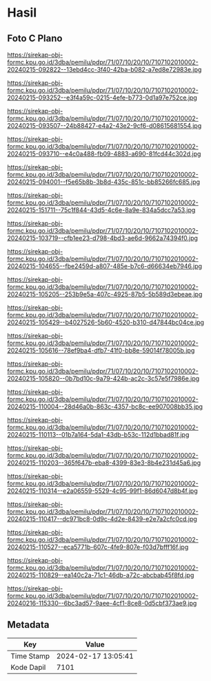 # Hasil

## Foto C Plano

https://sirekap-obj-formc.kpu.go.id/3dba/pemilu/pdpr/71/07/10/20/10/7107102010002-20240215-092822--13ebd4cc-3f40-42ba-b082-a7ed8e72983e.jpg

https://sirekap-obj-formc.kpu.go.id/3dba/pemilu/pdpr/71/07/10/20/10/7107102010002-20240215-093252--e3f4a59c-0215-4efe-b773-0d1a97e752ce.jpg

https://sirekap-obj-formc.kpu.go.id/3dba/pemilu/pdpr/71/07/10/20/10/7107102010002-20240215-093507--24b88427-e4a2-43e2-9cf6-d08615681554.jpg

https://sirekap-obj-formc.kpu.go.id/3dba/pemilu/pdpr/71/07/10/20/10/7107102010002-20240215-093710--e4c0a488-fb09-4883-a690-81fcd44c302d.jpg

https://sirekap-obj-formc.kpu.go.id/3dba/pemilu/pdpr/71/07/10/20/10/7107102010002-20240215-094001--f5e65b8b-3b8d-435c-851c-bb85266fc685.jpg

https://sirekap-obj-formc.kpu.go.id/3dba/pemilu/pdpr/71/07/10/20/10/7107102010002-20240215-151711--75c1f844-43d5-4c6e-8a9e-834a5dcc7a53.jpg

https://sirekap-obj-formc.kpu.go.id/3dba/pemilu/pdpr/71/07/10/20/10/7107102010002-20240215-103719--cfb1ee23-d798-4bd3-ae6d-9662a74394f0.jpg

https://sirekap-obj-formc.kpu.go.id/3dba/pemilu/pdpr/71/07/10/20/10/7107102010002-20240215-104655--fbe2459d-a807-485e-b7c6-d66634eb7946.jpg

https://sirekap-obj-formc.kpu.go.id/3dba/pemilu/pdpr/71/07/10/20/10/7107102010002-20240215-105205--253b9e5a-407c-4925-87b5-5b589d3ebeae.jpg

https://sirekap-obj-formc.kpu.go.id/3dba/pemilu/pdpr/71/07/10/20/10/7107102010002-20240215-105429--b4027526-5b60-4520-b310-d47844bc04ce.jpg

https://sirekap-obj-formc.kpu.go.id/3dba/pemilu/pdpr/71/07/10/20/10/7107102010002-20240215-105616--78ef9ba4-dfb7-41f0-bb8e-59014f78005b.jpg

https://sirekap-obj-formc.kpu.go.id/3dba/pemilu/pdpr/71/07/10/20/10/7107102010002-20240215-105820--0b7bd10c-9a79-424b-ac2c-3c57e5f7986e.jpg

https://sirekap-obj-formc.kpu.go.id/3dba/pemilu/pdpr/71/07/10/20/10/7107102010002-20240215-110004--28d46a0b-863c-4357-bc8c-ee907008bb35.jpg

https://sirekap-obj-formc.kpu.go.id/3dba/pemilu/pdpr/71/07/10/20/10/7107102010002-20240215-110113--01b7a164-5da1-43db-b53c-112d1bbad81f.jpg

https://sirekap-obj-formc.kpu.go.id/3dba/pemilu/pdpr/71/07/10/20/10/7107102010002-20240215-110203--365f647b-eba8-4399-83e3-8b4e231d45a6.jpg

https://sirekap-obj-formc.kpu.go.id/3dba/pemilu/pdpr/71/07/10/20/10/7107102010002-20240215-110314--e2a06559-5529-4c95-99f1-86d6047d8b4f.jpg

https://sirekap-obj-formc.kpu.go.id/3dba/pemilu/pdpr/71/07/10/20/10/7107102010002-20240215-110417--dc971bc8-0d9c-4d2e-8439-e2e7a2cfc0cd.jpg

https://sirekap-obj-formc.kpu.go.id/3dba/pemilu/pdpr/71/07/10/20/10/7107102010002-20240215-110527--eca5771b-607c-4fe9-807e-f03d7bfff16f.jpg

https://sirekap-obj-formc.kpu.go.id/3dba/pemilu/pdpr/71/07/10/20/10/7107102010002-20240215-110829--ea140c2a-71c1-46db-a72c-abcbab45f8fd.jpg

https://sirekap-obj-formc.kpu.go.id/3dba/pemilu/pdpr/71/07/10/20/10/7107102010002-20240216-115330--6bc3ad57-9aee-4cf1-8ce8-0d5cbf373ae9.jpg


## Metadata

| Key        | Value               |
| ---------- | ------------------- |
| Time Stamp | 2024-02-17 13:05:41 |
| Kode Dapil | 7101                |



